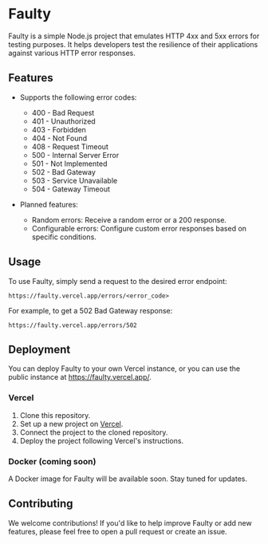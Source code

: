 # Faulty

Faulty is a simple Node.js project that emulates HTTP 4xx and 5xx errors for testing purposes. It helps developers test the resilience of their applications against various HTTP error responses.

## Features

- Supports the following error codes:
  - 400 - Bad Request
  - 401 - Unauthorized
  - 403 - Forbidden
  - 404 - Not Found
  - 408 - Request Timeout
  - 500 - Internal Server Error
  - 501 - Not Implemented
  - 502 - Bad Gateway
  - 503 - Service Unavailable
  - 504 - Gateway Timeout

- Planned features:
  - Random errors: Receive a random error or a 200 response.
  - Configurable errors: Configure custom error responses based on specific conditions.

## Usage

To use Faulty, simply send a request to the desired error endpoint:

```
https://faulty.vercel.app/errors/<error_code>
```

For example, to get a 502 Bad Gateway response:

```
https://faulty.vercel.app/errors/502
```

## Deployment

You can deploy Faulty to your own Vercel instance, or you can use the public instance at https://faulty.vercel.app/.

### Vercel

1. Clone this repository.
2. Set up a new project on [Vercel](https://vercel.com/).
3. Connect the project to the cloned repository.
4. Deploy the project following Vercel's instructions.

### Docker (coming soon)

A Docker image for Faulty will be available soon. Stay tuned for updates.

## Contributing

We welcome contributions! If you'd like to help improve Faulty or add new features, please feel free to open a pull request or create an issue.
